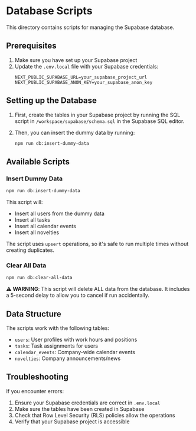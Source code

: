 # Database Scripts

This directory contains scripts for managing the Supabase database.

## Prerequisites

1. Make sure you have set up your Supabase project
2. Update the `.env.local` file with your Supabase credentials:
   ```
   NEXT_PUBLIC_SUPABASE_URL=your_supabase_project_url
   NEXT_PUBLIC_SUPABASE_ANON_KEY=your_supabase_anon_key
   ```

## Setting up the Database

1. First, create the tables in your Supabase project by running the SQL script in `/workspace/supabase/schema.sql` in the Supabase SQL editor.

2. Then, you can insert the dummy data by running:
   ```bash
   npm run db:insert-dummy-data
   ```

## Available Scripts

### Insert Dummy Data
```bash
npm run db:insert-dummy-data
```
This script will:
- Insert all users from the dummy data
- Insert all tasks
- Insert all calendar events
- Insert all novelties

The script uses `upsert` operations, so it's safe to run multiple times without creating duplicates.

### Clear All Data
```bash
npm run db:clear-all-data
```
**⚠️ WARNING**: This script will delete ALL data from the database. It includes a 5-second delay to allow you to cancel if run accidentally.

## Data Structure

The scripts work with the following tables:
- `users`: User profiles with work hours and positions
- `tasks`: Task assignments for users
- `calendar_events`: Company-wide calendar events
- `novelties`: Company announcements/news

## Troubleshooting

If you encounter errors:
1. Ensure your Supabase credentials are correct in `.env.local`
2. Make sure the tables have been created in Supabase
3. Check that Row Level Security (RLS) policies allow the operations
4. Verify that your Supabase project is accessible